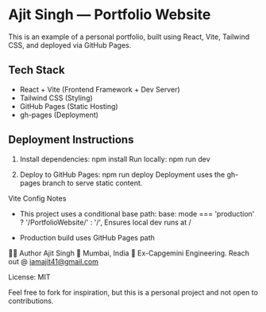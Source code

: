 # Ajit Singh — Portfolio Website

This is an example of a personal portfolio, built using React, Vite, Tailwind CSS, and deployed via GitHub Pages.

## Tech Stack

- React + Vite (Frontend Framework + Dev Server)
- Tailwind CSS (Styling)
- GitHub Pages (Static Hosting)
- gh-pages (Deployment)


## Deployment Instructions

1. Install dependencies:
 npm install
 Run locally:
 npm run dev

2. Deploy to GitHub Pages:
 npm run deploy
 Deployment uses the gh-pages branch to serve static content.

Vite Config Notes
- This project uses a conditional base path:
 base: mode === 'production' ? '/PortfolioWebsite/' : '/',
 Ensures local dev runs at /

- Production build uses GitHub Pages path

👨‍💻 Author
Ajit Singh
📍 Mumbai, India
💼 Ex-Capgemini Engineering. Reach out @ iamajit41@gmail.com

License: MIT

Feel free to fork for inspiration, but this is a personal project and not open to contributions.